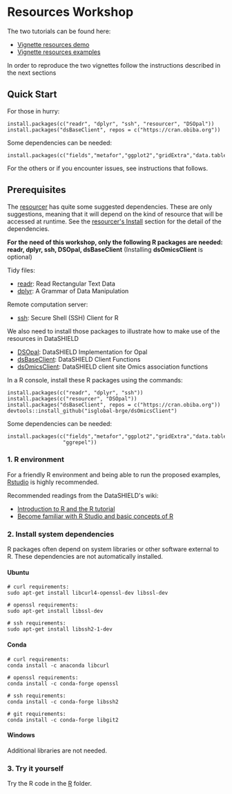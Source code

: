 # Resources Workshop

The two tutorials can be found here:

- [Vignette resources demo](https://rpubs.com/ymarcon/713068)
- [Vignette resources examples](https://rpubs.com/jrgonzalezISGlobal/tutorial_resources)

In order to reproduce the two vignettes follow the instructions described in the next sections

## Quick Start

For those in hurry:

```
install.packages(c("readr", "dplyr", "ssh", "resourcer", "DSOpal"))
install.packages("dsBaseClient", repos = c("https://cran.obiba.org"))
```

Some dependencies can be needed:

```
install.packages(c("fields","metafor","ggplot2","gridExtra","data.table"))
```


For the others or if you encounter issues, see instructions that follows.

## Prerequisites

The [resourcer](https://cran.r-project.org/package=resourcer) has quite some suggested dependencies. These are only suggestions, meaning that it will depend on the kind of resource that will be accessed at runtime. See the [resourcer's Install](https://github.com/obiba/resourcer#install) section for the detail of the dependencies.

**For the need of this workshop, only the following R packages are needed: readr, dplyr, ssh, DSOpal, dsBaseClient** (Installing **dsOmicsClient** is optional) 

Tidy files:

* [readr](https://cran.r-project.org/package=readr): Read Rectangular Text Data
* [dplyr](https://cran.r-project.org/package=dplyr): A Grammar of Data Manipulation

Remote computation server:

* [ssh](https://cran.r-project.org/package=ssh): Secure Shell (SSH) Client for R

We also need to install those packages to illustrate how to make use of the resources in DataSHIELD

* [DSOpal](https://cran.r-project.org/web/packages/DSOpal/index.html): DataSHIELD Implementation for Opal
* [dsBaseClient](https://github.com/datashield/dsBaseClient): DataSHIELD Client Functions
* [dsOmicsClient](https://github.com/isglobal-brge/dsOmicsClient): DataSHIELD client site Omics association functions

In a R console, install these R packages using the commands:

```
install.packages(c("readr", "dplyr", "ssh"))
install.packages(c("resourcer", "DSOpal"))
install.packages("dsBaseClient", repos = c("https://cran.obiba.org"))
devtools::install_github("isglobal-brge/dsOmicsClient")
```

Some dependencies can be needed:

```
install.packages(c("fields","metafor","ggplot2","gridExtra","data.table",
                  "ggrepel"))
```

### 1. R environment

For a friendly R environment and being able to run the proposed examples, [Rstudio](https://rstudio.com/products/rstudio/) is highly recommended.

Recommended readings from the DataSHIELD's wiki:

* [Introduction to R and the R tutorial](https://data2knowledge.atlassian.net/wiki/spaces/DSDEV/pages/1722122263/2020-21+Winter+DataSHIELD+beginners+workshops+including+ATHLETE+GA+workshop)
* [Become familiar with R Studio and basic concepts of R](https://data2knowledge.atlassian.net/wiki/spaces/DSDEV/pages/707428353/Become+familiar+with+R+Studio+and+basic+concepts+of+R)

### 2. Install system dependencies

R packages often depend on system libraries or other software external to R. These dependencies are not automatically installed.

#### Ubuntu

```
# curl requirements:
sudo apt-get install libcurl4-openssl-dev libssl-dev

# openssl requirements:
sudo apt-get install libssl-dev

# ssh requirements:
sudo apt-get install libssh2-1-dev
```

#### Conda

```
# curl requirements:
conda install -c anaconda libcurl

# openssl requirements:
conda install -c conda-forge openssl

# ssh requirements:
conda install -c conda-forge libssh2

# git requirements:
conda install -c conda-forge libgit2
```

#### Windows

Additional libraries are not needed.


### 3. Try it yourself

Try the R code in the [R](https://github.com/obiba/resources-workshop/tree/main/R) folder.
